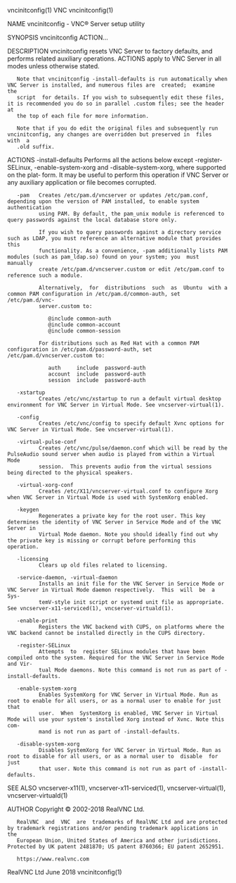 vncinitconfig(1)                                                        VNC                                                       vncinitconfig(1)

NAME
       vncinitconfig - VNC® Server setup utility

SYNOPSIS
       vncinitconfig ACTION...

DESCRIPTION
       vncinitconfig  resets  VNC  Server to factory defaults, and performs related auxiliary operations. ACTIONS apply to VNC Server in all modes
       unless otherwise stated.

       Note that vncinitconfig -install-defaults is run automatically when VNC Server is installed, and numerous files are  created;  examine  the
       script  for details. If you wish to subsequently edit these files, it is recommended you do so in parallel .custom files; see the header at
       the top of each file for more information.

       Note that if you do edit the original files and subsequently run vncinitconfig, any changes are overridden but preserved in  files  with  a
       .old suffix.

ACTIONS
       -install-defaults
              Performs  all the actions below except -register-SELinux, -enable-system-xorg and -disable-system-xorg, where supported on the plat‐
              form. It may be useful to perform this operation if VNC Server or any auxiliary application or file becomes corrupted.

       -pam   Creates /etc/pam.d/vncserver or updates /etc/pam.conf, depending upon the version of PAM installed, to enable system  authentication
              using PAM. By default, the pam_unix module is referenced to query passwords against the local database store only.

              If you wish to query passwords against a directory service such as LDAP, you must reference an alternative module that provides this
              functionality. As a convenience, -pam additionally lists PAM modules (such as pam_ldap.so) found on your system; you  must  manually
              create /etc/pam.d/vncserver.custom or edit /etc/pam.conf to reference such a module.

              Alternatively,  for  distributions  such  as  Ubuntu  with a common PAM configuration in /etc/pam.d/common-auth, set /etc/pam.d/vnc‐
              server.custom to:

                 @include common-auth
                 @include common-account
                 @include common-session

              For distributions such as Red Hat with a common PAM configuration in /etc/pam.d/password-auth, set /etc/pam.d/vncserver.custom to:

                 auth     include  password-auth
                 account  include  password-auth
                 session  include  password-auth

       -xstartup
              Creates /etc/vnc/xstartup to run a default virtual desktop environment for VNC Server in Virtual Mode. See vncserver-virtual(1).

       -config
              Creates /etc/vnc/config to specify default Xvnc options for VNC Server in Virtual Mode. See vncserver-virtual(1).

       -virtual-pulse-conf
              Creates /etc/vnc/pulse/daemon.conf which will be read by the PulseAudio sound server when audio is played from within a Virtual Mode
              session.  This prevents audio from the virtual sessions being directed to the physical speakers.

       -virtual-xorg-conf
              Creates /etc/X11/vncserver-virtual.conf to configure Xorg when VNC Server in Virtual Mode is used with SystemXorg enabled.

       -keygen
              Regenerates a private key for the root user. This key determines the identity of VNC Server in Service Mode and of the VNC Server in
              Virtual Mode daemon. Note you should ideally find out why the private key is missing or corrupt before performing this operation.

       -licensing
              Clears up old files related to licensing.

       -service-daemon, -virtual-daemon
              Installs an init file for the VNC Server in Service Mode or VNC Server in Virtual Mode daemon respectively.  This  will  be  a  Sys‐
              temV-style init script or systemd unit file as appropriate. See vncserver-x11-serviced(1), vncserver-virtuald(1).

       -enable-print
              Registers the VNC backend with CUPS, on platforms where the VNC backend cannot be installed directly in the CUPS directory.

       -register-SELinux
              Attempts  to  register SELinux modules that have been compiled onto the system. Required for the VNC Server in Service Mode and Vir‐
              tual Mode daemons. Note this command is not run as part of -install-defaults.

       -enable-system-xorg
              Enables SystemXorg for VNC Server in Virtual Mode. Run as root to enable for all users, or as a normal user to enable for just  that
              user.  When  SystemXorg is enabled, VNC Server in Virtual Mode will use your system's installed Xorg instead of Xvnc. Note this com‐
              mand is not run as part of -install-defaults.

       -disable-system-xorg
              Disables SystemXorg for VNC Server in Virtual Mode. Run as root to disable for all users, or as a normal user to  disable  for  just
              that user. Note this command is not run as part of -install-defaults.

SEE ALSO
       vncserver-x11(1), vncserver-x11-serviced(1), vncserver-virtual(1), vncserver-virtuald(1)

AUTHOR
       Copyright © 2002-2018 RealVNC Ltd.

       RealVNC  and  VNC  are  trademarks of RealVNC Ltd and are protected by trademark registrations and/or pending trademark applications in the
       European Union, United States of America and other jurisdictions.  Protected by UK patent 2481870; US patent 8760366; EU patent 2652951.

       https://www.realvnc.com

RealVNC Ltd                                                          June 2018                                                    vncinitconfig(1)
